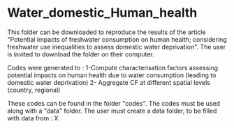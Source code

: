 # Water_domestic_Human_health

This folder can be downloaded to reproduce the results of the article  "Potential impacts of freshwater consumption on human health; considering freshwater use inequalities to assess domestic water deprivation". The user is invited to download the folder on their computer. 

Codes were generated to :
1-Compute characterisation factors assessing potential impacts on human health due to water consumption (leading to domestic water deprivation)
2- Aggregate CF at different spatial levels (country, regional) 

These codes can be found in the folder "codes". 
The codes must be used along with a "data" folder. The user must create a data folder, to be filled with data from : X


